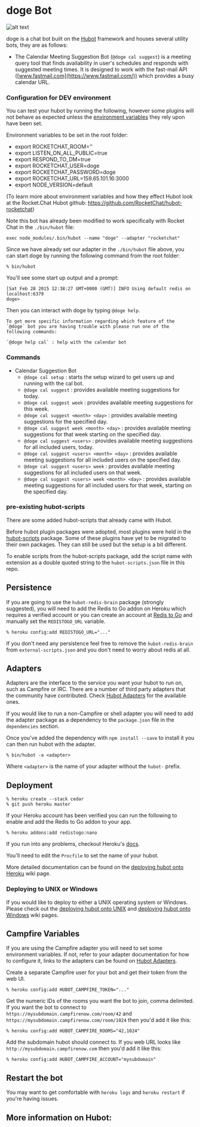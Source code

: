 # doge Bot

![alt text](https://github.com/ith-harvey/hubot-fastmail-cal/blob/master/imgs/dog2.png)


doge is a chat bot built on the [Hubot][hubot] framework and houses several utility bots, they are as follows:

* The Calendar Meeting Suggestion Bot (`@doge cal suggest`) is a meeting query tool that finds availability in user's schedules and responds with suggested meeting times. It is designed to work with the fast-mail API ([www.fastmail.com](https://www.fastmail.com/)) which provides a busy calendar URL.

### Configuration for DEV environment
You can test your hubot by running the following, however some plugins will not
behave as expected unless the [environment variables](#configuration) they rely
upon have been set.

Environment variables to be set in the root folder:
* export ROCKETCHAT_ROOM=''
* export LISTEN_ON_ALL_PUBLIC=true
* export RESPOND_TO_DM=true
* export ROCKETCHAT_USER=doge
* export ROCKETCHAT_PASSWORD=doge
* export ROCKETCHAT_URL=159.65.101.16:3000
* export NODE_VERSION=default

(To learn more about environment variables and how they effect Hubot look at the Rocket.Chat Hubot github: https://github.com/RocketChat/hubot-rocketchat)

Note this bot has already been modified to work specifically with Rocket Chat in the `./bin/hubot` file:

`exec node_modules/.bin/hubot --name "doge" --adapter "rocketchat"`

Since we have already set our adapter in the `./bin/hubot` file above, you can start doge by running the following command from the root folder:

    % bin/hubot

You'll see some start up output and a prompt:

    [Sat Feb 28 2015 12:38:27 GMT+0000 (GMT)] INFO Using default redis on localhost:6379
    doge>

Then you can interact with doge by typing `@doge help`.

    To get more specific information regarding which feature of the `@doge` bot you are having trouble with please run one of the following commands:

    `@doge help cal` : help with the calendar bot

### Commands

* Calendar Suggestion Bot
  * `@doge cal setup` : starts the setup wizard to get users up and running with the cal bot.
  * `@doge cal suggest` : provides available meeting suggestions for today.
  * `@doge cal suggest week` : provides available meeting suggestions for this week.
  * `@doge cal suggest <month> <day>` : provides available meeting suggestions for the specified day.
  * `@doge cal suggest week <month> <day>` : provides available meeting suggestions for that week starting on the specified day.
  * `@doge cal suggest <users>` : provides available meeting suggestions for all included users, today.
  * `@doge cal suggest <users> <month> <day>` : provides available meeting suggestions for all included users on the specified day.
  * `@doge cal suggest <users> week` : provides available meeting suggestions for all included users on that week.
  * `@doge cal suggest <users> week <month> <day>` : provides available meeting suggestions for all included users for that week, starting on the specified day.

### pre-existing hubot-scripts

There are some added hubot-scripts that already came with Hubot.

Before hubot plugin packages were adopted, most plugins were held in the
[hubot-scripts][hubot-scripts] package. Some of these plugins have yet to be
migrated to their own packages. They can still be used but the setup is a bit
different.

To enable scripts from the hubot-scripts package, add the script name with
extension as a double quoted string to the `hubot-scripts.json` file in this
repo.

[hubot-scripts]: https://github.com/github/hubot-scripts

##  Persistence

If you are going to use the `hubot-redis-brain` package (strongly suggested),
you will need to add the Redis to Go addon on Heroku which requires a verified
account or you can create an account at [Redis to Go][redistogo] and manually
set the `REDISTOGO_URL` variable.

    % heroku config:add REDISTOGO_URL="..."

If you don't need any persistence feel free to remove the `hubot-redis-brain`
from `external-scripts.json` and you don't need to worry about redis at all.

[redistogo]: https://redistogo.com/

## Adapters

Adapters are the interface to the service you want your hubot to run on, such
as Campfire or IRC. There are a number of third party adapters that the
community have contributed. Check [Hubot Adapters][hubot-adapters] for the
available ones.

If you would like to run a non-Campfire or shell adapter you will need to add
the adapter package as a dependency to the `package.json` file in the
`dependencies` section.

Once you've added the dependency with `npm install --save` to install it you
can then run hubot with the adapter.

    % bin/hubot -a <adapter>

Where `<adapter>` is the name of your adapter without the `hubot-` prefix.

[hubot-adapters]: https://github.com/github/hubot/blob/master/docs/adapters.md

## Deployment

    % heroku create --stack cedar
    % git push heroku master

If your Heroku account has been verified you can run the following to enable
and add the Redis to Go addon to your app.

    % heroku addons:add redistogo:nano

If you run into any problems, checkout Heroku's [docs][heroku-node-docs].

You'll need to edit the `Procfile` to set the name of your hubot.

More detailed documentation can be found on the [deploying hubot onto
Heroku][deploy-heroku] wiki page.

### Deploying to UNIX or Windows

If you would like to deploy to either a UNIX operating system or Windows.
Please check out the [deploying hubot onto UNIX][deploy-unix] and [deploying
hubot onto Windows][deploy-windows] wiki pages.

[heroku-node-docs]: http://devcenter.heroku.com/articles/node-js
[deploy-heroku]: https://github.com/github/hubot/blob/master/docs/deploying/heroku.md
[deploy-unix]: https://github.com/github/hubot/blob/master/docs/deploying/unix.md
[deploy-windows]: https://github.com/github/hubot/blob/master/docs/deploying/windows.md

## Campfire Variables

If you are using the Campfire adapter you will need to set some environment
variables. If not, refer to your adapter documentation for how to configure it,
links to the adapters can be found on [Hubot Adapters][hubot-adapters].

Create a separate Campfire user for your bot and get their token from the web
UI.

    % heroku config:add HUBOT_CAMPFIRE_TOKEN="..."

Get the numeric IDs of the rooms you want the bot to join, comma delimited. If
you want the bot to connect to `https://mysubdomain.campfirenow.com/room/42`
and `https://mysubdomain.campfirenow.com/room/1024` then you'd add it like
this:

    % heroku config:add HUBOT_CAMPFIRE_ROOMS="42,1024"

Add the subdomain hubot should connect to. If you web URL looks like
`http://mysubdomain.campfirenow.com` then you'd add it like this:

    % heroku config:add HUBOT_CAMPFIRE_ACCOUNT="mysubdomain"

[hubot-adapters]: https://github.com/github/hubot/blob/master/docs/adapters.md

## Restart the bot

You may want to get comfortable with `heroku logs` and `heroku restart` if
you're having issues.

## More information on Hubot:
[hubot]: http://hubot.github.com
[generator-hubot]: https://github.com/github/generator-hubot
